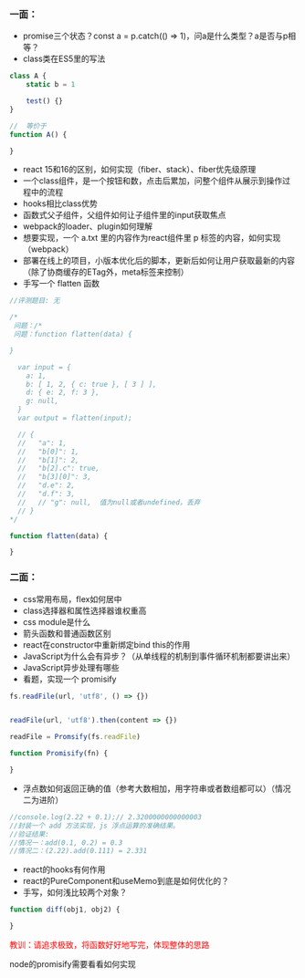 ### 一面：

- promise三个状态？const a = p.catch(() => 1)，问a是什么类型？a是否与p相等？
- class类在ES5里的写法

```javascript
class A {
    static b = 1

	test() {}
}

//	等价于
function A() {

}
```

- react 15和16的区别，如何实现（fiber、stack）、fiber优先级原理
- 一个class组件，是一个按钮和数，点击后累加，问整个组件从展示到操作过程中的流程
- hooks相比class优势
- 函数式父子组件，父组件如何让子组件里的input获取焦点
- webpack的loader、plugin如何理解
- 想要实现，一个 a.txt 里的内容作为react组件里 p 标签的内容，如何实现（webpack）
- 部署在线上的项目，小版本优化后的脚本，更新后如何让用户获取最新的内容（除了协商缓存的ETag外，meta标签来控制）
- 手写一个 flatten 函数

```javascript
//评测题目: 无

/*
 问题：/*
 问题：function flatten(data) {

}

  var input = {
    a: 1,
    b: [ 1, 2, { c: true }, [ 3 ] ],
    d: { e: 2, f: 3 },
    g: null,
  }
  var output = flatten(input);

  // {
  //   "a": 1,
  //   "b[0]": 1,
  //   "b[1]": 2,
  //   "b[2].c": true,
  //   "b[3][0]": 3,
  //   "d.e": 2,
  //   "d.f": 3,
  //   // "g": null,  值为null或者undefined，丢弃
  // }
*/

function flatten(data) {

}
```

### 二面：

- css常用布局，flex如何居中
- class选择器和属性选择器谁权重高
- css module是什么
- 箭头函数和普通函数区别
- react在constructor中重新绑定bind this的作用
- JavaScript为什么会有异步？（从单线程的机制到事件循环机制都要讲出来）
- JavaScript异步处理有哪些
- 看题，实现一个 promisify

```javascript
fs.readFile(url, 'utf8', () => {})


readFile(url, 'utf8').then(content => {})

readFile = Promsify(fs.readFile)

function Promisify(fn) {

}
```

- 浮点数如何返回正确的值（参考大数相加，用字符串或者数组都可以）（情况二为进阶）

```javascript
//console.log(2.22 + 0.1);// 2.3200000000000003
//封装一个 add 方法实现，js 浮点运算的准确结果。
//验证结果:
//情况一：add(0.1, 0.2) = 0.3
//情况二：(2.22).add(0.111) = 2.331
```

- react的hooks有何作用
- react的PureComponent和useMemo到底是如何优化的？
- 手写，如何浅比较两个对象？

```javascript
function diff(obj1, obj2) {

}
```

<font color="red">教训：请追求极致，将函数好好地写完，体现整体的思路</font>

node的promisify需要看看如何实现
